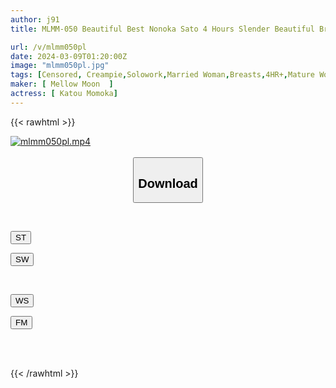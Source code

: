 ```yaml
---
author: j91
title: MLMM-050 Beautiful Best Nonoka Sato 4 Hours Slender Beautiful Breasts Madonna

url: /v/mlmm050pl
date: 2024-03-09T01:20:00Z
image: "mlmm050pl.jpg"
tags: [Censored, Creampie,Solowork,Married Woman,Breasts,4HR+,Mature Woman,Drama	]
maker: [ Mellow Moon  ]
actress: [ Katou Momoka]
---
```



{{< rawhtml >}}

<div class="video" data-videoid="zLMpaL7BG6iYDdY">
    <a href="javascript:;">
        <img src="/v/mlmm050pl/mlmm050pl.jpg" width="WIDTH" height="HEIGHT" alt="mlmm050pl.mp4" loading="lazy">
    </a>
</div>

<script type="text/javascript" src="https://j91.asia/asset/on-demand-st.js"></script>

<br>
  <link rel="stylesheet" href="https://j91.asia/asset/bs5.css">
  
  <center>
  <button class="btn btn-primary" type="button" data-bs-toggle="collapse" data-bs-target=".multi-collapse" aria-expanded="false" aria-controls="multiCollapseExample1 multiCollapseExample2"><h2>Download</h2></button></center>
</p>
<div class="row">
  <div class="col">
    <div class="collapse multi-collapse" id="multiCollapseExample1">
      <div class="card card-body">
	      	      <br>
<div class="buttons">  
<p><a href="https://streamtape.to/v/zLMpaL7BG6iYDdY" target="_blank"><button class="btn-hover color-3"><i class="fa fa-download"></i> ST</button></a></p>
<p><a href="https://cdnwish.com/pg6syu28bzpi" target="_blank"><button class="btn-hover color-2"><i class="fa fa-download"></i> SW</button></a></p></div>
    </div>
  </div>
</div>
  <div class="col">
    <div class="collapse multi-collapse" id="multiCollapseExample2">
      <div class="card card-body">
	      <br>
<div class="buttons">
<p><a href="https://wolfstream.tv/qu8mjyp091u9"><button class="btn-hover color-9"><i class="fa fa-download"></i> WS</button></a></p>
<p><a href="https://filemoon.sx/d/d28aoyarixvv"><button class="btn-hover color-8"><i class="fa fa-download"></i> FM</button></a></p></div>
<br><br>
      </div>
    </div>
  </div>
</div>

{{< /rawhtml >}}